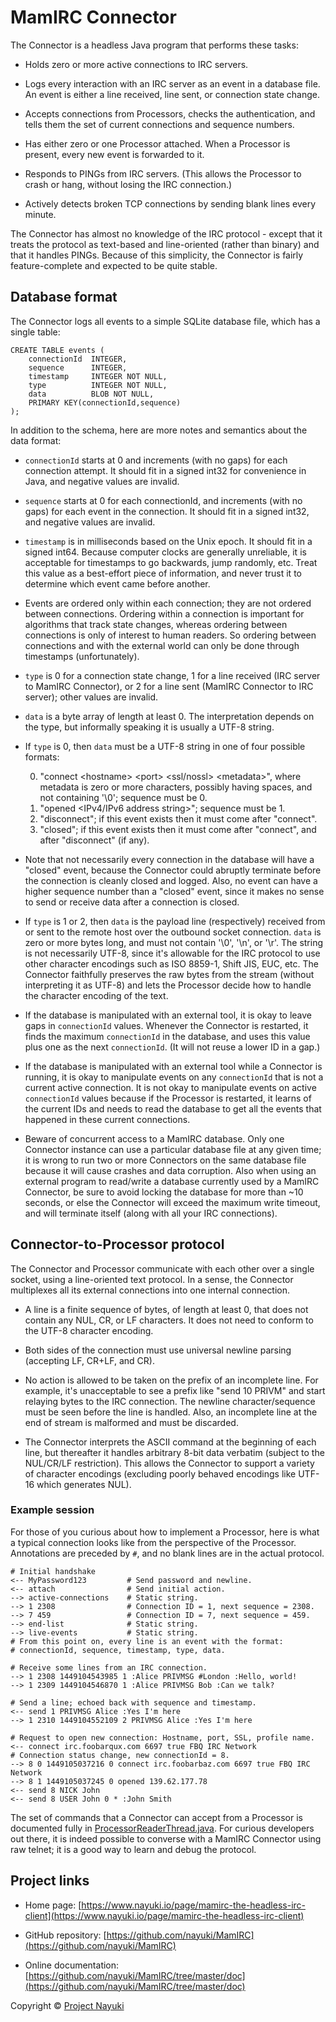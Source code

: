 MamIRC Connector
================

The Connector is a headless Java program that performs these tasks:

* Holds zero or more active connections to IRC servers.

* Logs every interaction with an IRC server as an event in a database file. An event is either a line received, line sent, or connection state change.

* Accepts connections from Processors, checks the authentication, and tells them the set of current connections and sequence numbers.

* Has either zero or one Processor attached. When a Processor is present, every new event is forwarded to it.

* Responds to PINGs from IRC servers. (This allows the Processor to crash or hang, without losing the IRC connection.)

* Actively detects broken TCP connections by sending blank lines every minute.

The Connector has almost no knowledge of the IRC protocol - except that it treats the protocol as text-based and line-oriented (rather than binary) and that it handles PINGs. Because of this simplicity, the Connector is fairly feature-complete and expected to be quite stable.


Database format
---------------

The Connector logs all events to a simple SQLite database file, which has a single table:

    CREATE TABLE events (
        connectionId  INTEGER,
        sequence      INTEGER,
        timestamp     INTEGER NOT NULL,
        type          INTEGER NOT NULL,
        data          BLOB NOT NULL,
        PRIMARY KEY(connectionId,sequence)
    );

In addition to the schema, here are more notes and semantics about the data format:

* `connectionId` starts at 0 and increments (with no gaps) for each connection attempt. It should fit in a signed int32 for convenience in Java, and negative values are invalid.

* `sequence` starts at 0 for each connectionId, and increments (with no gaps) for each event in the connection. It should fit in a signed int32, and negative values are invalid.

* `timestamp` is in milliseconds based on the Unix epoch. It should fit in a signed int64. Because computer clocks are generally unreliable, it is acceptable for timestamps to go backwards, jump randomly, etc. Treat this value as a best-effort piece of information, and never trust it to determine which event came before another.

* Events are ordered only within each connection; they are not ordered between connections. Ordering within a connection is important for algorithms that track state changes, whereas ordering between connections is only of interest to human readers. So ordering between connections and with the external world can only be done through timestamps (unfortunately).

* `type` is 0 for a connection state change, 1 for a line received (IRC server to MamIRC Connector), or 2 for a line sent (MamIRC Connector to IRC server); other values are invalid.

* `data` is a byte array of length at least 0. The interpretation depends on the type, but informally speaking it is usually a UTF-8 string.

* If `type` is 0, then `data` must be a UTF-8 string in one of four possible formats:

   0. "connect &lt;hostname> &lt;port> &lt;ssl/nossl> &lt;metadata>", where metadata is zero or more characters, possibly having spaces, and not containing '\0'; sequence must be 0.
   0. "opened &lt;IPv4/IPv6 address string>"; sequence must be 1.
   0. "disconnect"; if this event exists then it must come after "connect".
   0. "closed"; if this event exists then it must come after "connect", and after "disconnect" (if any).

* Note that not necessarily every connection in the database will have a "closed" event, because the Connector could abruptly terminate before the connection is cleanly closed and logged. Also, no event can have a higher sequence number than a "closed" event, since it makes no sense to send or receive data after a connection is closed.

* If `type` is 1 or 2, then `data` is the payload line (respectively) received from or sent to the remote host over the outbound socket connection. `data` is zero or more bytes long, and must not contain '\0', '\n', or '\r'. The string is not necessarily UTF-8, since it's allowable for the IRC protocol to use other character encodings such as ISO 8859-1, Shift JIS, EUC, etc. The Connector faithfully preserves the raw bytes from the stream (without interpreting it as UTF-8) and lets the Processor decide how to handle the character encoding of the text.

* If the database is manipulated with an external tool, it is okay to leave gaps in `connectionId` values. Whenever the Connector is restarted, it finds the maximum `connectionId` in the database, and uses this value plus one as the next `connectionId`. (It will not reuse a lower ID in a gap.)

* If the database is manipulated with an external tool while a Connector is running, it is okay to manipulate events on any `connectionId` that is not a current active connection. It is not okay to manipulate events on active `connectionId` values because if the Processor is restarted, it learns of the current IDs and needs to read the database to get all the events that happened in these current connections.

* Beware of concurrent access to a MamIRC database. Only one Connector instance can use a particular database file at any given time; it is wrong to run two or more Connectors on the same database file because it will cause crashes and data corruption. Also when using an external program to read/write a database currently used by a MamIRC Connector, be sure to avoid locking the database for more than ~10 seconds, or else the Connector will exceed the maximum write timeout, and will terminate itself (along with all your IRC connections).


Connector-to-Processor protocol
-------------------------------

The Connector and Processor communicate with each other over a single socket, using a line-oriented text protocol. In a sense, the Connector multiplexes all its external connections into one internal connection.

* A line is a finite sequence of bytes, of length at least 0, that does not contain any NUL, CR, or LF characters. It does not need to conform to the UTF-8 character encoding.

* Both sides of the connection must use universal newline parsing (accepting LF, CR+LF, and CR).

* No action is allowed to be taken on the prefix of an incomplete line. For example, it's unacceptable to see a prefix like "send 10 PRIVM" and start relaying bytes to the IRC connection. The newline character/sequence must be seen before the line is handled. Also, an incomplete line at the end of stream is malformed and must be discarded.

* The Connector interprets the ASCII command at the beginning of each line, but thereafter it handles arbitrary 8-bit data verbatim (subject to the NUL/CR/LF restriction). This allows the Connector to support a variety of character encodings (excluding poorly behaved encodings like UTF-16 which generates NUL).


### Example session

For those of you curious about how to implement a Processor, here is what a typical connection looks like from the perspective of the Processor. Annotations are preceded by `#`, and no blank lines are in the actual protocol.

    # Initial handshake
    <-- MyPassword123         # Send password and newline.
    <-- attach                # Send initial action.
    --> active-connections    # Static string.
    --> 1 2308                # Connection ID = 1, next sequence = 2308.
    --> 7 459                 # Connection ID = 7, next sequence = 459.
    --> end-list              # Static string.
    --> live-events           # Static string.
    # From this point on, every line is an event with the format:
    # connectionId, sequence, timestamp, type, data.
    
    # Receive some lines from an IRC connection.
    --> 1 2308 1449104543985 1 :Alice PRIVMSG #London :Hello, world!
    --> 1 2309 1449104546870 1 :Alice PRIVMSG Bob :Can we talk?
    
    # Send a line; echoed back with sequence and timestamp.
    <-- send 1 PRIVMSG Alice :Yes I'm here
    --> 1 2310 1449104552109 2 PRIVMSG Alice :Yes I'm here
    
    # Request to open new connection: Hostname, port, SSL, profile name.
    <-- connect irc.foobarqux.com 6697 true FBQ IRC Network
    # Connection status change, new connectionId = 8.
    --> 8 0 1449105037216 0 connect irc.foobarbaz.com 6697 true FBQ IRC Network
    --> 8 1 1449105037245 0 opened 139.62.177.78
    <-- send 8 NICK John
    <-- send 8 USER John 0 * :John Smith

The set of commands that a Connector can accept from a Processor is documented fully in [ProcessorReaderThread.java](../src/io/nayuki/mamirc/connector/ProcessorReaderThread.java). For curious developers out there, it is indeed possible to converse with a MamIRC Connector using raw telnet; it is a good way to learn and debug the protocol.


Project links
-------------

* Home page: [https://www.nayuki.io/page/mamirc-the-headless-irc-client](https://www.nayuki.io/page/mamirc-the-headless-irc-client)

* GitHub repository: [https://github.com/nayuki/MamIRC](https://github.com/nayuki/MamIRC)

* Online documentation: [https://github.com/nayuki/MamIRC/tree/master/doc](https://github.com/nayuki/MamIRC/tree/master/doc)

Copyright © [Project Nayuki](https://www.nayuki.io/)
